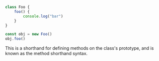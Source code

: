 ```js
class Foo {
    foo() {
        console.log("bar")
    }
}

const obj = new Foo()
obj.foo()
```

This is a shorthand for defining methods on the class's prototype, and is known as the method shorthand syntax.

